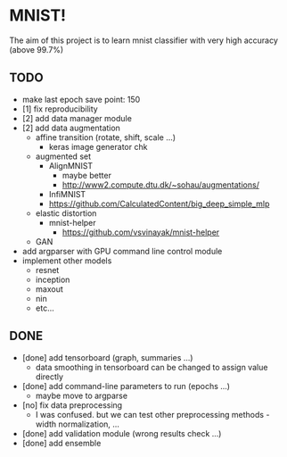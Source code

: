 # MNIST!

The aim of this project is to learn mnist classifier with very high accuracy
(above 99.7%)

## TODO

* make last epoch save point: 150
* [1] fix reproducibility
* [2] add data manager module
* [2] add data augmentation
    * affine transition (rotate, shift, scale ...)
        * keras image generator chk
    * augmented set
        * AlignMNIST
            * maybe better
            * http://www2.compute.dtu.dk/~sohau/augmentations/
        * InfiMNIST
        * https://github.com/CalculatedContent/big_deep_simple_mlp
    * elastic distortion
        * mnist-helper
            * https://github.com/vsvinayak/mnist-helper
    * GAN
* add argparser with GPU command line control module
* implement other models
    * resnet
    * inception
    * maxout
    * nin
    * etc...

## DONE
* [done] add tensorboard (graph, summaries ...)
    * data smoothing in tensorboard can be changed to assign value directly
* [done] add command-line parameters to run (epochs ...)
    * maybe move to argparse
* [no] fix data preprocessing
    * I was confused. but we can test other preprocessing methods - width normalization, ...
* [done] add validation module (wrong results check ...)
* [done] add ensemble
